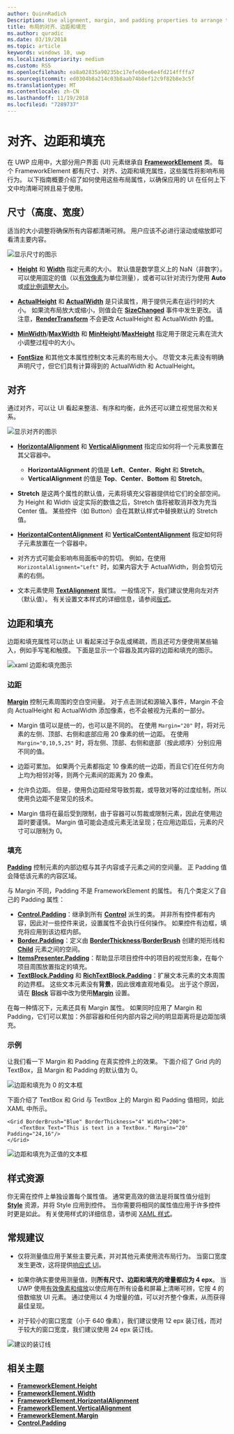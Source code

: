```yaml
---
author: QuinnRadich
Description: Use alignment, margin, and padding properties to arrange the layout of elements on a page.
title: 布局的对齐、边距和填充
ms.author: quradic
ms.date: 03/19/2018
ms.topic: article
keywords: windows 10, uwp
ms.localizationpriority: medium
ms.custom: RS5
ms.openlocfilehash: ea8a02835a90235bc17efe60ee6e4fd214ffffa7
ms.sourcegitcommit: ed0304b8a214c03b8aab74b8ef12c9f82b8e3c5f
ms.translationtype: MT
ms.contentlocale: zh-CN
ms.lasthandoff: 11/19/2018
ms.locfileid: "7289737"
---
```

# <a name="alignment-margin-padding"></a>对齐、边距和填充

在 UWP 应用中，大部分用户界面 (UI) 元素继承自 [**FrameworkElement**](https://docs.microsoft.com/uwp/api/Windows.UI.Xaml.FrameworkElement) 类。 每个 FrameworkElement 都有尺寸、对齐、边距和填充属性，这些属性将影响布局行为。 以下指南概要介绍了如何使用这些布局属性，以确保应用的 UI 在任何上下文中均清晰可辨且易于使用。

## <a name="dimensions-height-width"></a>尺寸（高度、宽度）
适当的大小调整将确保所有内容都清晰可辨。 用户应该不必进行滚动或缩放即可看清主要内容。

![显示尺寸的图示](images/dimensions.svg)

- [**Height**](https://docs.microsoft.com/uwp/api/windows.ui.xaml.frameworkelement.height) 和 [**Width**](https://docs.microsoft.com/uwp/api/windows.ui.xaml.frameworkelement.width) 指定元素的大小。 默认值是数学意义上的 NaN（非数字）。 可以使用固定的值（以[有效像素](../basics/design-and-ui-intro.md#effective-pixels-and-scaling)为单位测量），或者可以针对流行为使用 **Auto** 或[成比例调整大小](layout-panels.md#grid)。

- [**ActualHeight**](https://docs.microsoft.com/uwp/api/windows.ui.xaml.frameworkelement.actualheight) 和 [**ActualWidth**](https://docs.microsoft.com/uwp/api/windows.ui.xaml.frameworkelement.actualwidth) 是只读属性，用于提供元素在运行时的大小。 如果流布局放大或缩小，则值会在 [**SizeChanged**](https://docs.microsoft.com/uwp/api/windows.ui.xaml.frameworkelement.sizechanged) 事件中发生更改。 请注意，[**RenderTransform**](https://docs.microsoft.com/uwp/api/windows.ui.xaml.uielement.rendertransform) 不会更改 ActualHeight 和 ActualWidth 的值。

- [**MinWidth**](https://docs.microsoft.com/uwp/api/windows.ui.xaml.frameworkelement.minwidth)/[**MaxWidth**](https://docs.microsoft.com/uwp/api/windows.ui.xaml.frameworkelement.maxwidth) 和 [**MinHeight**](https://docs.microsoft.com/uwp/api/windows.ui.xaml.frameworkelement.minheight)/[**MaxHeight**](https://docs.microsoft.com/uwp/api/windows.ui.xaml.frameworkelement.maxheight) 指定用于限定元素在流大小调整过程中的大小。

- [**FontSize**](https://docs.microsoft.com/uwp/api/windows.ui.xaml.controls.textblock.fontsize) 和其他文本属性控制文本元素的布局大小。 尽管文本元素没有明确声明尺寸，但它们具有计算得到的 ActualWidth 和 ActualHeight。 

## <a name="alignment"></a>对齐
通过对齐，可以让 UI 看起来整洁、有序和均衡，此外还可以建立视觉层次和关系。

![显示对齐的图示](images/alignment.svg)

- [**HorizontalAlignment**](https://docs.microsoft.com/uwp/api/windows.ui.xaml.frameworkelement.horizontalalignment) 和 [**VerticalAlignment**](https://docs.microsoft.com/uwp/api/windows.ui.xaml.frameworkelement.verticalalignment) 指定应如何将一个元素放置在其父容器中。
    - **HorizontalAlignment** 的值是 **Left**、**Center**、**Right** 和 **Stretch**。
    - **VerticalAlignment** 的值是 **Top**、**Center**、**Bottom** 和 **Stretch**。

- **Stretch** 是这两个属性的默认值，元素将填充父容器提供给它们的全部空间。 为 Height 和 Width 设定实际的数值之后，Stretch 值将被取消并改为充当 Center 值。 某些控件（如 Button）会在其默认样式中替换默认的 Stretch 值。

- [**HorizontalContentAlignment**](https://docs.microsoft.com/uwp/api/windows.ui.xaml.controls.control.horizontalcontentalignment) 和 [**VerticalContentAlignment**](https://docs.microsoft.com/uwp/api/windows.ui.xaml.controls.control.verticalcontentalignment) 指定如何将子元素放置在一个容器中。

- 对齐方式可能会影响布局面板中的剪切。 例如，在使用 `HorizontalAlignment="Left"` 时，如果内容大于 ActualWidth，则会剪切元素的右侧。

- 文本元素使用 [**TextAlignment**](https://docs.microsoft.com/en-us/uwp/api/windows.ui.xaml.textalignment) 属性。 一般情况下，我们建议使用向左对齐（默认值）。 有关设置文本样式的详细信息，请参阅[版式](../style/typography.md)。

## <a name="margin-and-padding"></a>边距和填充
边距和填充属性可以防止 UI 看起来过于杂乱或稀疏，而且还可方便使用某些输入，例如手写笔和触摸。 下面是显示一个容器及其内容的边距和填充的图示。

![xaml 边距和填充图示](images/xaml-layout-margins-padding.svg)

### <a name="margin"></a>边距
[**Margin**](https://docs.microsoft.com/uwp/api/windows.ui.xaml.frameworkelement.margin) 控制元素周围的空白空间量。 对于点击测试和源输入事件，Margin 不会向 ActualHeight 和 ActualWidth 添加像素，也不会被视为元素的一部分。

- Margin 值可以是统一的，也可以是不同的。 在使用 `Margin="20"` 时，将对元素的左侧、顶部、右侧和底部应用 20 像素的统一边距。 在使用 `Margin="0,10,5,25"` 时，将左侧、顶部、右侧和底部（按此顺序）分别应用不同的值。 

- 边距可累加。 如果两个元素都指定 10 像素的统一边距，而且它们在任何方向上均为相邻对等，则两个元素间的距离为 20 像素。

- 允许负边距。 但是，使用负边距经常导致剪裁，或导致对等的过度绘制，所以使用负边距不是常见的技术。

- Margin 值将在最后受到限制，由于容器可以剪裁或限制元素，因此在使用边距时要谨慎。 Margin 值可能会造成元素无法呈现；在应用边距后，元素的尺寸可以限制为 0。

### <a name="padding"></a>填充
[**Padding**](https://docs.microsoft.com/uwp/api/windows.ui.xaml.frameworkelement.padding) 控制元素的内部边框与其子内容或子元素之间的空间量。 正 Padding 值会降低该元素的内容区域。 

与 Margin 不同，Padding 不是 FrameworkElement 的属性。 有几个类定义了自己的 Padding 属性：

-   [**Control.Padding**](https://docs.microsoft.com/uwp/api/windows.ui.xaml.controls.control.padding)：继承到所有 [**Control**](https://docs.microsoft.com/uwp/api/windows.ui.xaml.controls) 派生的类。 并非所有控件都有内容，因此对一些控件来说，设置属性不会执行任何操作。 如果控件有边框，填充将应用到该边框内部。
-   [**Border.Padding**](https://docs.microsoft.com/uwp/api/windows.ui.xaml.controls.border.padding)：定义由 [**BorderThickness**](https://docs.microsoft.com/uwp/api/windows.ui.xaml.controls.border.borderthickness)/[**BorderBrush**](https://docs.microsoft.com/uwp/api/windows.ui.xaml.controls.border.borderbrush) 创建的矩形线和 [**Child**](https://docs.microsoft.com/uwp/api/windows.ui.xaml.controls.border.child) 元素之间的空间。
-   [**ItemsPresenter.Padding**](https://docs.microsoft.com/uwp/api/windows.ui.xaml.controls.itemspresenter.padding)：帮助显示项目控件中的项目的视觉形象，在每个项目周围放置指定的填充。
-   [**TextBlock.Padding**](https://docs.microsoft.com/uwp/api/windows.ui.xaml.controls.textblock.padding) 和 [**RichTextBlock.Padding**](https://docs.microsoft.com/uwp/api/windows.ui.xaml.controls.richtextblock.padding)：扩展文本元素的文本周围的边界框。 这些文本元素没有**背景**，因此很难直观地看见。 出于这个原因，请在 [**Block**](https://docs.microsoft.com/uwp/api/windows.ui.xaml.documents.block) 容器中改为使用[**Margin**](https://docs.microsoft.com/uwp/api/windows.ui.xaml.documents.block.margin) 设置。

在每一种情况下，元素还具有 Margin 属性。 如果同时应用了 Margin 和 Padding，它们可以累加：外部容器和任何内部内容之间的明显距离将是边距加填充。

### <a name="example"></a>示例
让我们看一下 Margin 和 Padding 在真实控件上的效果。 下面介绍了 Grid 内的 TextBox，且 Margin 和 Padding 的默认值为 0。

![边距和填充为 0 的文本框](images/xaml-layout-textbox-no-margins-padding.svg)

下面介绍了 TextBox 和 Grid 与 TextBox 上的 Margin 和 Padding 值相同，如此 XAML 中所示。

```xaml
<Grid BorderBrush="Blue" BorderThickness="4" Width="200">
    <TextBox Text="This is text in a TextBox." Margin="20" Padding="24,16"/>
</Grid>
```

![边距和填充为正值的文本框](images/xaml-layout-textbox-with-margins-padding.svg)


## <a name="style-resources"></a>样式资源
你无需在控件上单独设置每个属性值。 通常更高效的做法是将属性值分组到 [**Style**](https://docs.microsoft.com/uwp/api/Windows.UI.Xaml.Style) 资源，并将 Style 应用到控件。 当你需要将相同的属性值应用于许多控件时更是如此。 有关使用样式的详细信息，请参阅 [XAML 样式](../controls-and-patterns/xaml-styles.md)。

## <a name="general-recommendations"></a>常规建议
- 仅将测量值应用于某些主要元素，并对其他元素使用流布局行为。 当窗口宽度发生更改，这将提供[响应式 UI](responsive-design.md)。

- 如果你确实要使用测量值，则**所有尺寸、边距和填充的增量都应为 4 epx**。 当 UWP 使用[有效像素和缩放](../basics/design-and-ui-intro.md#effective-pixels-and-scaling)以使应用在所有设备和屏幕上清晰可辨，它按 4 的倍数缩放 UI 元素。 通过使用以 4 为增量的值，可以对齐整个像素，从而获得最佳呈现。

- 对于较小的窗口宽度（小于 640 像素），我们建议使用 12 epx 装订线，而对于较大的窗口宽度，我们建议使用 24 epx 装订线。

![建议的装订线](images/12-gutter.svg)

## <a name="related-topics"></a>相关主题
* [**FrameworkElement.Height**](https://docs.microsoft.com/uwp/api/windows.ui.xaml.frameworkelement.height)
* [**FrameworkElement.Width**](https://docs.microsoft.com/uwp/api/windows.ui.xaml.frameworkelement.width)
* [**FrameworkElement.HorizontalAlignment**](https://docs.microsoft.com/uwp/api/windows.ui.xaml.frameworkelement.horizontalalignment)
* [**FrameworkElement.VerticalAlignment**](https://docs.microsoft.com/uwp/api/windows.ui.xaml.frameworkelement.verticalalignment)
* [**FrameworkElement.Margin**](https://docs.microsoft.com/uwp/api/windows.ui.xaml.frameworkelement.margin)
* [**Control.Padding**](https://docs.microsoft.com/uwp/api/windows.ui.xaml.controls.control.padding)
